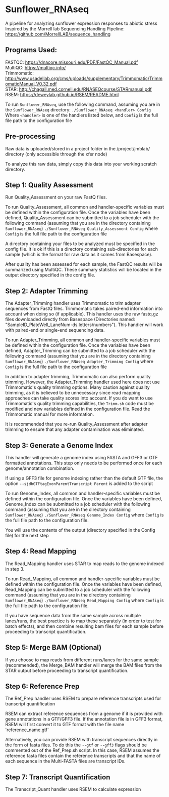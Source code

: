# Sunflower_RNAseq
A pipeline for analyzing sunflower expression responses to abiotic stress  
Inspired by the Morrell lab Sequencing Handling Pipeline: https://github.com/MorrellLAB/sequence_handling

## Programs Used:  
FASTQC: https://dnacore.missouri.edu/PDF/FastQC_Manual.pdf  
MultiQC: https://multiqc.info/  
Trimmomatic: http://www.usadellab.org/cms/uploads/supplementary/Trimmomatic/TrimmomaticManual_V0.32.pdf  
STAR: http://chagall.med.cornell.edu/RNASEQcourse/STARmanual.pdf  
RSEM: https://deweylab.github.io/RSEM/README.html

To run `Sunflower_RNAseq`, use the following command, assuming you are in the `Sunflower_RNAseq` directory:
`./Sunflower_RNAseq <handler> Config`
Where `<handler>` is one of the handlers listed below, and `Config` is the full file path to the configuration file

## Pre-processing
Raw data is uploaded/stored in a project folder in the /project/jmblab/ directory
(only accessible through the xfer node)

To analyze this raw data, simply copy this data into your working scratch directory.

## Step 1: Quality Assessment
Run Quality_Assessment on your raw FastQ files. 

To run Quality_Assessment, all common and handler-specific variables must be defined within the configuration file. Once the variables have been defined, Quality_Assessment can be submitted to a job scheduler with the following command (assuming that you are in the directory containing `Sunflower_RNAseq`)
`./Sunflower_RNAseq Quality_Assessment Config`
where `Config` is the full file path to the configuration file

A directory containing your files to be analyzed must be specified in the config file. It is ok if this is a directory containing sub-directories for each sample (which is the format for raw data as it comes from Basespace).

After quality has been assessed for each sample, the FastQC results will be summarized using MultiQC. These summary statistics will be located in the output directory specified in the config file.

## Step 2: Adapter Trimming
The Adapter_Trimming handler uses Trimmomatic to trim adapter sequences from FastQ files. Trimmomatic takes paired-end information into account when doing so (if applicable). This handler uses the raw fastq.gz files downloaded directly from Basespace (Directories named: "SampleID_PlateWell_LaneNum-ds.letters/numbers"). This handler will work with paired-end or single-end sequencing data.

To run Adapter_Trimming, all common and handler-specific variables must be defined within the configuration file. Once the variables have been defined, Adapter_Trimming can be submitted to a job scheduler with the following command (assuming that you are in the directory containing `Sunflower_RNAseq`)
`./Sunflower_RNAseq Adapter_Trimming Config`
where `Config` is the full file path to the configuration file

In addition to adapter trimming, Trimmomatic can also perform quality trimming. However, the Adapter_Trimming handler used here does not use Trimmomatic's quality trimming options. Many caution against quality trimming, as it is believed to be unnecessary since read mapping approaches can take quality scores into account. If you do want to use Trimmomatic's quality trimming capabilities, the `Trimm.sh` code must be modified and new variables defined in the configuration file. Read the Trimmomatic manual for more information.

It is recommended that you re-run Quality_Assessment after adapter trimming to ensure that any adapter contamination was eliminated.

## Step 3: Generate a Genome Index

This handler will generate a genome index using FASTA and GFF3 or GTF formatted annotations. This step only needs to be performed once for each genome/annotation combination.

If using a GFF3 file for genome indexing rather than the default GTF file, the option `--sjdbGTFtagExonParentTranscript Parent` is added to the script 

To run Genome_Index, all common and handler-specific variables must be defined within the configuration file. Once the variables have been defined, Genome_Index can be submitted to a job scheduler with the following command (assuming that you are in the directory containing `Sunflower_RNAseq`)
`./Sunflower_RNAseq Genome_Index Config` where `Config` is the full file path to the configuration file.

You will use the contents of the output (directory specified in the Config file) for the next step

## Step 4: Read Mapping

The Read_Mapping handler uses STAR to map reads to the genome indexed in step 3.

To run Read_Mapping, all common and handler-specific variables must be defined within the configuration file. Once the variables have been defined, Read_Mapping can be submitted to a job scheduler with the following command (assuming that you are in the directory containing `Sunflower_RNAseq`)
`./Sunflower_RNAseq Read_Mapping Config` where `Config` is the full file path to the configuration file.

If you have sequence data from the same sample across multiple lanes/runs, the best practice is to map these separately (in order to test for batch effects), and then combine resulting bam files for each sample before proceeding to transcript quantification.

## Step 5: Merge BAM (Optional)

If you choose to map reads from different runs/lanes for the same sample (recommended), the Merge_BAM handler will merge the BAM files from the STAR output before proceeding to transcript quantification.

## Step 6: Reference Prep

The Ref_Prep handler uses RSEM to prepare reference transcripts used for transcript quantification

RSEM can extract reference sequences from a genome if it is provided with gene annotations in a GTF/GFF3 file. If the annotation file is in GFF3 format, RSEM will first convert it to GTF format with the file name 'reference_name.gtf'

Alternatively, you can provide RSEM with transcript sequences directly in the form of fasta files. To do this the `--gtf` or `--gff3` flags should be commented out of the Ref_Prep.sh script. In this case, RSEM assumes the reference fasta files contain the reference transcripts and that the name of each sequence in the Multi-FASTA files are transcript IDs.

## Step 7: Transcript Quantification

The Transcript_Quant handler uses RSEM to calculate expression